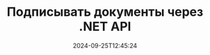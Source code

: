 ---
############################# Static ############################
layout: "landing"
date: 2024-09-25T12:45:24
draft: false

lang: ru
product: "Signature"
product_tag: "signature"
platform: "Net"
platform_tag: "net"

############################# Drop-down ############################
supported_platforms:
  items:
    # supported_platforms loop
    - title: ".NET"
      tag: "net"
    # supported_platforms loop
    - title: "Java"
      tag: "java"
    # supported_platforms loop
    - title: "Node.js"
      tag: "nodejs-java" 
    # supported_platforms loop
    - title: "Python"
      tag: "python-net" 

############################# Head ############################
head_title: "API цифровых подписей C# .NET — GroupDocs.Signature"
head_description: "Интегрируйте обработку цифровых подписей в свои приложения .NET с помощью GroupDocs.Signature. Защитите свои файлы подписями быстро и эффективно."

############################# Header ############################
title: "Подписывать документы через .NET API"
description: "Подписывайте цифровые документы и изображения на любой платформе, используя наши гибкие API и решения на базе приложений для программистов и конечных пользователей."
words:
  for: "для"

actions:
  main: "Бесплатная загрузка NuGet"
  main_link: "https://www.nuget.org/packages/GroupDocs.Signature"
  alt: "Лицензирование"
  alt_link: "https://purchase.groupdocs.com/pricing/signature/net/"
  title: "Готовы начать?"
  description: "Попробуйте функции GroupDocs.Signature бесплатно или запросите лицензию."

release:
  title: "Версия {0} выпущена"
  notes: "Посмотрите, что нового"
  downloads: "Загрузки"

code:
  title: "Подписание PDF-файлов на C#"
  more: "Больше примеров"
  more_link: "https://github.com/groupdocs-signature/GroupDocs.Signature-for-.NET/"
  install: "dotnet add package GroupDocs.Signature"
  content: |
    ```csharp {style=abap}   
    // Выберите PDF-документ
    using (Signature signature = new Signature("sample.pdf"))
    {
        // Предоставить текст
        var options = new TextSignOptions("John Smith")
        {
            // Установить цвет
            ForeColor = Color.Red
        };
        // Подписать документ и сохранить в файл
        signature.Sign("signed.pdf", options);
    }
    ```

############################# Overview ############################
overview:
  enable: true
  title: "Обзор GroupDocs.Signature"
  description: "API для подписания документов и связанных с ним операций в приложениях .NET."
  features:
    # feature loop
    - title: "Добавление подписей к деловым документам в C#"
      content: "Подписание документов. С помощью GroupDocs.Signature для .NET вы можете добавлять в документы PDF и Office различные типы подписей, такие как текст, изображения, штрих-коды и цифровые сертификаты. Этот API позволяет подписывать документы практически с любым типом данных, включая скрытые метаданные."

    # feature loop
    - title: "Обработка подписанных документов"
      content: "Дополнительная обработка. Вы можете выполнять мощные операции с подписанными документами, используя GroupDocs.Signature. Это включает в себя поиск существующих подписей в деловых документах и ​​их проверку по определенным критериям. Кроме того, вы можете получать информацию о документе и просматривать страницы с помощью этого .NET API."

    # feature loop
    - title: "Настройка результатов"
      content: "GroupDocs.Signature для .NET предлагает широкие возможности настройки. Вы можете точно расположить подписи в любом месте страницы документа и настроить их внешний вид, используя различные настройки. Кроме того, этот API поддерживает сохранение обработанных документов в широком диапазоне поддерживаемых форматов."

############################# Platforms ############################
platforms:
  enable: true
  title: "Независимость от платформы"
  description: "GroupDocs.Signature для .NET поддерживает следующие операционные системы, платформы и менеджеры пакетов."
  items:
    # platform loop
    - title: "Amazon"
      image: "amazon"
    # platform loop
    - title: "Docker"
      image: "docker"
    # platform loop
    - title: "Azure"
      image: "azure"
    # platform loop
    - title: "VS Code"
      image: "vs_code"
    # platform loop
    - title: "ReSharper"
      image: "resharper"
    # platform loop
    - title: "macOS"
      image: "finder"
    # platform loop
    - title: "Linux"
      image: "linux"
    # platform loop
    - title: "NuGet"
      image: "nuget"

############################# File formats ############################
formats:
  enable: true
  title: "Поддерживаемые форматы файлов"
  description: |
    GroupDocs.Signature для .NET поддерживает операции со следующими [форматами файлов](https://docs.groupdocs.com/signature/net/supported-document-formats/).
  groups:
    # group loop
    - color: "green"
      content: |
        ### Форматы Microsoft Office
        * **Word:**  DOCX, DOC, DOCM, DOT, DOTX, DOTM, RTF
        * **Excel:** XLSX, XLS, XLSM, XLSB, XLTM, XLT, XLTM, XLTX, XLAM, SXC, SpreadsheetML
        * **PowerPoint:** PPT, PPTX, PPS, PPSX, PPSM, POT, POTM, POTX, PPTM
    # group loop
    - color: "blue"
      content: |
        ### Изображения и другие форматы
        * **Портативный:** PDF
        * **Изображений:** JPG, BMP, PNG, TIFF, GIF, DICOM, WEBP
        * **Другие форматы офисов:** ODT, OTT, OTS, ODS, ODP, OTP, ODG
      # group loop
    - color: "red"
      content: |
        ### Другие форматы
        * **Интернет:** HTML, MHTML
        * **Архивы:** ZIP, TAR, 7Z
        * **Сертификаты:** PFX

############################# Features ############################
features:
  enable: true
  title: "Возможности GroupDocs.Signature"
  description: "Подписание PDF-файлов, документов Office и изображений быстро и точно"

  items:
    # feature loop
    - icon: "sign"
      title: "Подписание документов"
      content: "Точно добавляйте один или несколько поддерживаемых типов подписей в любом указанном месте деловых документов."

    # feature loop
    - icon: "custom"
      title: "Настройка подписей"
      content: "Используйте такие функции, как цвет, шрифт, граница, поворот и т. д., чтобы настроить внешний вид подписей."

    # feature loop
    - icon: "password"
      title: "Защита документа паролем"
      content: "Защитите определенные типы документов, установив пароль после подписания."

    # feature loop
    - icon: "protect"
      title: "Защита от изменений"
      content: "Предотвратите изменение важных деловых документов после добавления подписи с помощью цифрового сертификата."

    # feature loop
    - icon: "convert"
      title: "Конвертируйте подписанные файлы в другие форматы"
      content: "Преобразуйте подписанные файлы в нужные форматы, например сохраняя документ Word в формате PDF."

    # feature loop
    - icon: "preview"
      title: "Извлечение превью страниц"
      content: "Извлекайте страницы из подписанных документов как отдельные изображения для дальнейшей обработки."

    # feature loop
    - icon: "search"
      title: "Поиск подписи в документах"
      content: "Получить информацию о ранее добавленных подписях в определенных документах."

    # feature loop
    - icon: "validate"
      title: "Проверка подписанных документов"
      content: "Проверьте правильность подписания документов, используя функции проверки."

    # feature loop
    - icon: "update"
      title: "Обновить или удалить подписи"
      content: "Легко перемещайте определенные подписи на странице, изменяйте их текст или удаляйте их без каких-либо проблем."

############################# Code samples ############################
code_samples:
  enable: true
  title: "Примеры кода"
  description: "Некоторые варианты использования типичных операций GroupDocs.Signature для .NET"
  items:
    # code sample loop
    - title: "Добавить QR-код в PDF"
      content: |
        Добавление [QR-кодов](https://docs.groupdocs.com/signature/net/esign-document-with-qr-code-signature/) на определенные страницы PDF-документов может улучшить бизнес-процессы. Ниже приведен пример добавления QR-кода с помощью GroupDocs.Signature.
        {{< landing/code title="Как вставить QR-код в PDF.">}}
        ```csharp {style=abap}
        // Загрузите документ для подписи
        using (Signature signature = new Signature("file_to_sign.pdf"))
        {
            // Создание вариантов QR-кода с заранее заданным текстом
            QrCodeSignOptions options = new QrCodeSignOptions("The document is approved by John Smith")
            {
                // Настройте тип и положение кодировки QR-кода на странице.
                EncodeType = QrCodeTypes.QR,
                Left = 100,
                Top = 100
            };
            // Подпишите документ и сохраните его как файл результатов.
            signature.Sign("file_with_QR.pdf", options);
        }
        ```
        {{< /landing/code >}}
    # code sample loop
    - title: "Защита документа DOCX с помощью цифрового сертификата"
      content: |
        Вы можете [защитить документ](https://docs.groupdocs.com/signature/net/esign-document-with-digital-signature/), используя личные или корпоративные подписи, хранящиеся в виде цифровых сертификатов. Такие защищенные документы не могут быть изменены без аннулирования подписи.
        {{< landing/code title="Вот как обеспечить целостность документа.">}}
        ```csharp {style=abap}   
        // Загрузите документ для цифровой подписи
        using (Signature signature = new Signature("file_to_sign.docx"))
        {
            // Укажите параметры цифровой подписи и укажите путь к файлу сертификата.
            DigitalSignOptions options = new DigitalSignOptions("certificate.pfx")
            {
                // Установите пароль сертификата
                Password = "1234567890"
            };
            // Подпишите документ и сохраните его по нужному пути.
            signature.Sign("digitally_signed.docx", options);
        }
        ```
        {{< /landing/code >}}

---